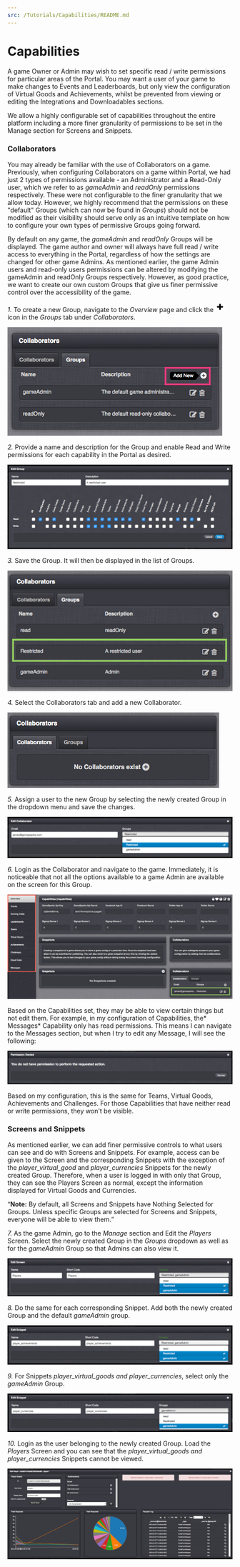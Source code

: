 ```yaml
---
src: /Tutorials/Capabilities/README.md
---
```


# Capabilities

A game Owner or Admin may wish to set specific read / write permissions for particular areas of the Portal. You may want a user of your game to make changes to Events and Leaderboards, but only view the configuration of Virtual Goods and Achievements, whilst be prevented from viewing or editing the Integrations and Downloadables sections.  

We allow a highly configurable set of capabilities throughout the entire platform including a more finer granularity of permissions to be set in the Manage section for Screens and Snippets.

### Collaborators

You may already be familiar with the use of Collaborators on a game. Previously, when configuring Collaborators on a game within Portal, we had just 2 types of permissions available - an Administrator and a Read-Only user, which we refer to as *gameAdmin* and *readOnly* permissions respectively. These were not configurable to the finer granularity that we allow today. However, we highly recommend that the permissions on these "default" Groups (which can now be found in *Groups*) should not be modified as their visibility should serve only as an intuitive template on how to configure your own types of permissive Groups going forward.

By default on any game, the *gameAdmin* and *readOnly* Groups will be displayed. The game author and owner will always have full read / write access to everything in the Portal, regardless of how the settings are changed for other game Admins. As mentioned earlier, the game Admin users and read-only users permissions can be altered by modifying the gameAdmin and readOnly Groups respectively. However, as good practice, we want to create our own custom Groups that give us finer permissive control over the accessibility of the game.

*1.* To create a new Group, navigate to the *Overview* page and click the ![](/img/fa/plus.png) icon in the *Groups* tab under *Collaborators*.

![](img/1.png)

*2.* Provide a name and description for the Group and enable Read and Write permissions for each capability in the Portal as desired.

![](img/2.png)

*3.* Save the Group. It will then be displayed in the list of Groups.

![](img/3.png)

*4.* Select the Collaborators tab and add a new Collaborator.

![](img/4.png)

*5.* Assign a user to the new Group by selecting the newly created Group in the dropdown menu and save the changes.

![](img/5.png)

*6.* Login as the Collaborator and navigate to the game. Immediately, it is noticeable that not all the options available to a game Admin are available on the screen for this Group.

![](img/6.png)

Based on the Capabilities set, they may be able to view certain things but not edit them. For example, in my configuration of Capabilities, the* Messages* Capability only has read permissions. This means I can navigate to the Messages section, but when I try to edit any Message, I will see the following:

![](img/7.png)

Based on my configuration, this is the same for Teams, Virtual Goods, Achievements and Challenges. For those Capabilities that have neither read or write permissions, they won't be visible.

### Screens and Snippets

As mentioned earlier, we can add finer permissive controls to what users can see and do with Screens and Snippets. For example, access can be given to the Screen and the corresponding Snippets with the exception of the *player_virtual_good* and *player_currencies* Snippets for the newly created Group. Therefore, when a user is logged in with only that Group, they can see the Players Screen as normal, except the information displayed for Virtual Goods and Currencies.

<q>**Note:** By default, all Screens and Snippets have Nothing Selected for Groups. Unless specific Groups are selected for Screens and Snippets, everyone will be able to view them.</q>

*7.* As the game Admin, go to the *Manage* section and Edit the *Players* Screen. Select the newly created Group in the *Groups* dropdown as well as for the *gameAdmin* Group so that Admins can also view it.

![](img/8.png)

*8.* Do the same for each corresponding Snippet. Add both the newly created Group and the default *gameAdmin* group.

![](img/9.png)

*9.* For Snippets *player_virtual_goods* *and* *player_currencies*, select only the *gameAdmin* Group.

![](img/10.png)

*10.* Login as the user belonging to the newly created Group. Load the *Players* Screen and you can see that the *player_virtual_goods and player_currencies* Snippets cannot be viewed.

![](img/11.png)
